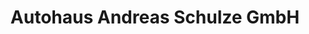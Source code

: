 ---
title: "Autohaus Andreas Schulze GmbH"
url: /arnstadt/autohaus-andreas-schulze-gmbh/
shop: Autohaus
---